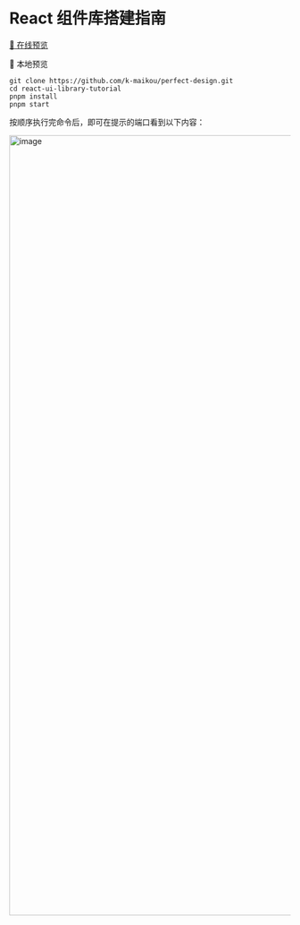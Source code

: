 # React 组件库搭建指南

[🚀 在线预览](https://k-maikou.github.io/perfect-design)

🚆 本地预览

```
git clone https://github.com/k-maikou/perfect-design.git
cd react-ui-library-tutorial
pnpm install
pnpm start
```

按顺序执行完命令后，即可在提示的端口看到以下内容：

<img width="1394" alt="image" src="https://user-images.githubusercontent.com/55917074/220271167-6f2dde4a-7fd1-473a-9b95-6e237b82802e.png">
